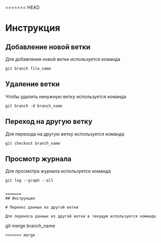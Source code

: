 <<<<<<< HEAD

# Инструкция

## Добавление новой ветки

Для добавления новой ветки используется команда 
```
git branch file_name
```

## Удаление ветки

Чтобы удалить ненужную ветку используется команда 
```
git branch -d branch_name
```

## Переход на другую ветку

Для перехода на другую ветку используется команда 
```
git checkout branch_name
```

## Просмотр журнала

Для просмотра журнала используется команда 
```
git log --graph --all
```
  
  ```
  
=======
## Инструкция

# Перенос данных из другой ветки

Для переноса данных из другой ветки в текущую используется команда 
```
git merge branch_name
```
>>>>>>> merge
